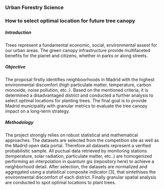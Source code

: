 ### Urban Forestry Science
### How to select optimal location for future tree canopy

##### Introduction
Trees represent a fundamental economic, social, environmental assest for our urban areas. The green canopy infrastructure provide multifaceted benefits for the planet and citizens, whether in parks or along streets.

##### Objective 
The proposal firstly identifies neighboorhoods in Madrid with the highest environmental discomfort (high particulate matter, temperature, carbon monoxide, noise pollution, etc..). Based on the mentioned criteria, it is determined a disadvantaged district and conducted a further analysis to select optimal locations for planting trees. The final goal is to provide Madrid municipality with granular metrics to evaluate the tree canopy impact on a long-term strategy.

##### Methodology 
The project strongly relies on robust statistical and mathematical approaches. The datasets are selected from the competition site as well as the Madrid open data portal. Therefore all datasets represent a verified probabilistic sample. All puctual data retrieved by monitoring stations (temperature, solar radiation, particulate matter, etc..) are homogenized performing an interpolation in quantum gis (repository here) to achieve a neighborhood detail. After selection, the datasets are normalized and aggregated using a statistical composite indicator [3], that sintethises the environmental discomfort of each district. Finally granular spatial analysis are conducted to spot optimal locations to plant trees.
